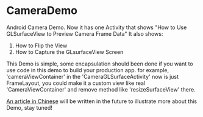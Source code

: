 # CameraDemo
Android Camera Demo.
Now it has one Activity that shows "How to Use GLSurfaceView to Preview Camera Frame Data"
It also shows:
1. How to Flip the View 
2. How to Capture the GLsurfaceView Screen 

This Demo is simple, some encapsulation should been done if you want to use code in this demo to build your production app. for example, 'cameraViewContainer' in the 'CameraGLSurfaceActivity' now is just FrameLayout, you could make it a custom view like real 'CameraViewContainer' and remove method like 'resizeSurfaceView' there.

[An article in Chinese](https://www.jianshu.com/p/c3ebb965bce6) will be written in the future to illustrate more about this Demo, stay tuned!
